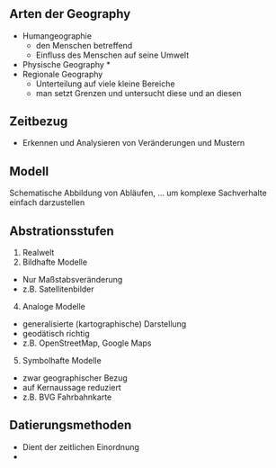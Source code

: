 #
## Arten der Geography
* Humangeographie
  * den Menschen betreffend
  * Einfluss des Menschen auf seine Umwelt
* Physische Geography
  * 
* Regionale Geography
  * Unterteilung auf viele kleine Bereiche
  * man setzt Grenzen und untersucht diese und an diesen

## Zeitbezug
* Erkennen und Analysieren von Veränderungen und Mustern

## Modell
Schematische Abbildung von Abläufen, ... um komplexe Sachverhalte einfach darzustellen

## Abstrationsstufen
1. Realwelt
2. Bildhafte Modelle
  * Nur Maßstabsveränderung
  * z.B. Satellitenbilder
4. Analoge Modelle
  * generalisierte (kartographische) Darstellung
  * geodätisch richtig
  * z.B. OpenStreetMap, Google Maps
5. Symbolhafte Modelle
  * zwar geographischer Bezug
  * auf Kernaussage reduziert
  * z.B. BVG Fahrbahnkarte

## Datierungsmethoden
* Dient der zeitlichen Einordnung
* 

